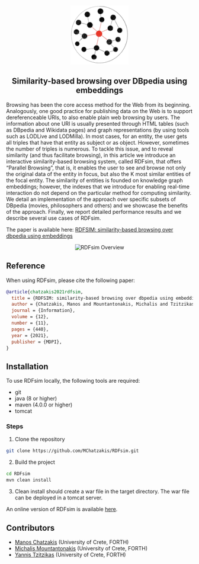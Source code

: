 <p align="center">
<img src="./assets/rdfsim-logo.jpg" alt="RDFsim Logo" height="160"> 
</p>

<!--<h1 align="center">RDFsim</h1>-->
<h2 align="center">Similarity-based browsing over DBpedia using embeddings</h2>

Browsing has been the core access method for the Web from its beginning. Analogously, one good practice for publishing data on the Web is to support dereferenceable URIs, to also enable plain web browsing by users. The information about one URI is usually presented through HTML tables (such as DBpedia and Wikidata pages) and graph representations (by using tools such as LODLive and LODMilla). In most cases, for an entity, the user gets all triples that have that entity as subject or as object. However, sometimes the number of triples is numerous. To tackle this issue, and to reveal similarity (and thus facilitate browsing), in this article we introduce an interactive similarity-based browsing system, called RDFsim, that offers “Parallel Browsing”, that is, it enables the user to see and browse not only the original data of the entity in focus, but also the K most similar entities of the focal entity. The similarity of entities is founded on knowledge graph embeddings; however, the indexes that we introduce for enabling real-time interaction do not depend on the particular method for computing similarity. We detail an implementation of the approach over specific subsets of DBpedia (movies, philosophers and others) and we showcase the benefits of the approach. Finally, we report detailed performance results and we describe several use cases of RDFsim.

The paper is available here: [RDFSIM: similarity-based browsing over dbpedia using embeddings](https://mchatzakis.github.io/assets/pdf/rdfsim.pdf)

<p align="center">
<img src="./assets/rdfsim-overview.jpg" alt="RDFsim Overview"> 
</p>

## Reference
When using RDFsim, please cite the following paper:
```bibtex
@article{chatzakis2021rdfsim,
  title = {RDFSIM: similarity-based browsing over dbpedia using embeddings},
  author = {Chatzakis, Manos and Mountantonakis, Michalis and Tzitzikas, Yannis},
  journal = {Information},
  volume = {12},
  number = {11},
  pages = {440},
  year = {2021},
  publisher = {MDPI},
}
```

## Installation
To use RDFsim locally, the following tools are required:
- git
- java (8 or higher)
- maven (4.0.0 or higher)
- tomcat

### Steps
1. Clone the repository
```bash
git clone https://github.com/MChatzakis/RDFsim.git
```

2. Build the project
```bash
cd RDFsim
mvn clean install
```

3. Clean install should create a war file in the target directory. The war file can be deployed in a tomcat server.

An online version of RDFsim is available [here](https://demos.isl.ics.forth.gr/RDFsim/).

## Contributors
- [Manos Chatzakis](https://mchatzakis.github.io/) (University of Crete, FORTH)
- [Michalis Mountantonakis](https://users.ics.forth.gr/~mountant/) (University of Crete, FORTH)
- [Yannis Tzitzikas](https://users.ics.forth.gr/~tzitzik/) (University of Crete, FORTH)